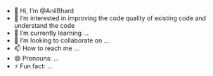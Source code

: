 - 👋 Hi, I’m @AnilBhard
- 👀 I’m interested in improving the code quality of existing code and understand the code 
- 🌱 I’m currently learning ...
- 💞️ I’m looking to collaborate on ...
- 📫 How to reach me ...
- 😄 Pronouns: ...
- ⚡ Fun fact: ...

<!---
AnilBhard/AnilBhard is a ✨ special ✨ repository because its `README.md` (this file) appears on your GitHub profile.
You can click the Preview link to take a look at your changes.
--->
